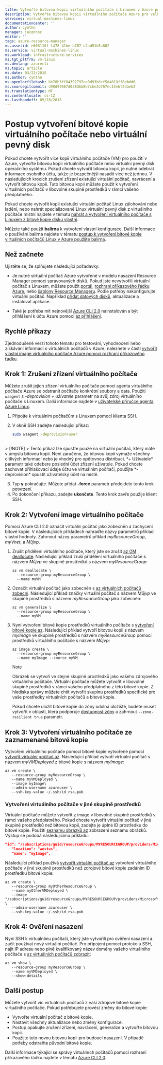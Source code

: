 ```yaml
---
title: Vytvořte bitovou kopii virtuálního počítače s Linuxem v Azure pomocí rozhraní příkazového řádku 2.0 | Microsoft Docs
description: Vytvořte bitovou kopii virtuálního počítače Azure pro velkokapacitní nasazení pomocí Azure CLI 2.0.
services: virtual-machines-linux
documentationcenter: ''
author: cynthn
manager: jeconnoc
editor: ''
tags: azure-resource-manager
ms.assetid: e608116f-f478-41be-b787-c2ad91b5a802
ms.service: virtual-machines-linux
ms.workload: infrastructure-services
ms.tgt_pltfrm: vm-linux
ms.devlang: azurecli
ms.topic: article
ms.date: 03/22/2018
ms.author: cynthn
ms.openlocfilehash: bb70b3ff84392797ce0d93b8cf5d4018ff8ebdd8
ms.sourcegitcommit: d98d99567d0383bb8d7cbe2d767ec15ebf2daeb2
ms.translationtype: MT
ms.contentlocale: cs-CZ
ms.lasthandoff: 05/10/2018
---
```

# <a name="how-to-create-an-image-of-a-virtual-machine-or-vhd"></a>Postup vytvoření bitové kopie virtuálního počítače nebo virtuální pevný disk

<!-- generalize, image - extended version of the tutorial-->

Pokud chcete vytvořit více kopií virtuálního počítače (VM) pro použití v Azure, vytvořte bitovou kopii virtuálního počítače nebo virtuální pevný disk operačního systému. Pokud chcete vytvořit bitovou kopii, je nutné odebrat informace osobního účtu, takže je bezpečnější nasadit více než jednou. V následujících krocích zrušení zřízení existující virtuální počítač, navrácení a vytvořit bitovou kopii. Tuto bitovou kopii můžete použít k vytvoření virtuálních počítačů v libovolné skupině prostředků v rámci vašeho předplatného.

Pokud chcete vytvořit kopii existující virtuální počítač Linux zálohování nebo ladění, nebo nahrát specializované Linux virtuální pevný disk z virtuálního počítače místní najdete v tématu [nahrát a vytvoření virtuálního počítače s Linuxem z bitové kopie disku vlastní](upload-vhd.md).  

Můžete také použít **balírna** k vytvoření vlastní konfigurace. Další informace o používání balírna najdete v tématu [postup k vytvoření bitové kopie virtuálních počítačů Linux v Azure použijte balírna](build-image-with-packer.md).


## <a name="before-you-begin"></a>Než začnete
Ujistěte se, že splňujete následující požadavky:

* Je nutné virtuální počítač Azure vytvořené v modelu nasazení Resource Manager pomocí spravovaných disků. Pokud jste nevytvořili virtuální počítač s Linuxem, můžete použít [portál](quick-create-portal.md), [rozhraní příkazového řádku Azure](quick-create-cli.md), nebo [šablony Resource Manageru](create-ssh-secured-vm-from-template.md). Podle potřeby nakonfigurujte virtuální počítač. Například [přidat datových disků](add-disk.md), aktualizace a instalovat aplikace. 

* Také je potřeba mít nejnovější [Azure CLI 2.0](/cli/azure/install-az-cli2) nainstalován a být přihlášení k účtu Azure pomocí [az přihlášení](/cli/azure/reference-index#az_login).

## <a name="quick-commands"></a>Rychlé příkazy

Zjednodušené verzi tohoto tématu pro testování, vyhodnocení nebo získávání informací o virtuálních počítačů v Azure, naleznete v části [vytvořit vlastní image virtuálního počítače Azure pomocí rozhraní příkazového řádku](tutorial-custom-images.md).


## <a name="step-1-deprovision-the-vm"></a>Krok 1: Zrušení zřízení virtuálního počítače
Můžete zrušit jejich zřízení virtuálního počítače pomocí agenta virtuálního počítače Azure se odstranit počítače konkrétní soubory a data. Použití `waagent` s *-deprovision + uživatele* parametr na svůj zdroj virtuálního počítače s Linuxem. Další informace najdete v [uživatelské příručce agenta Azure Linux](../extensions/agent-linux.md).

1. Připojte k virtuálním počítačům s Linuxem pomocí klienta SSH.
2. V okně SSH zadejte následující příkaz:
   
    ```bash
    sudo waagent -deprovision+user
    ```
<br>
   > [!NOTE]
   > Tento příkaz lze spusťte pouze na virtuální počítač, který máte v úmyslu bitovou kopii. Není zaručeno, že bitovou kopii vymaže všechny citlivých informací nebo je vhodný pro opětovnou distribuci. *+ Uživatele* parametr také odebere poslední účet zřízení uživatele. Pokud chcete zachovat přihlašovací údaje účtu ve virtuálním počítači, použijte *-deprovision* opustit uživatelský účet na místě.
 
3. Typ **y** pokračujte. Můžete přidat **-force** parametr předejdete tento krok potvrzení.
4. Po dokončení příkazu, zadejte **ukončete**. Tento krok zavře použije klient SSH.

## <a name="step-2-create-vm-image"></a>Krok 2: Vytvoření image virtuálního počítače
Pomocí Azure CLI 2.0 označit virtuální počítač jako zobecněn a zachycení bitové kopie. V následujících příkladech nahraďte názvy parametrů příklad vlastní hodnoty. Zahrnout názvy parametrů příklad *myResourceGroup*, *myVnet*, a *Můjvp*.

1. Zrušit přidělení virtuálního počítače, který jste se zrušit [az OM deallocate](/cli//azure/vm#deallocate). Následující příklad zruší přidělení virtuálního počítače s názvem *Můjvp* ve skupině prostředků s názvem *myResourceGroup*:
   
    ```azurecli
    az vm deallocate \
      --resource-group myResourceGroup \
      --name myVM
    ```

2. Označit virtuální počítač jako zobecněn s [az virtuálních počítačů zobecní](/cli//azure/vm#generalize). Následující příklad značky virtuální počítač s názvem *Můjvp* ve skupině prostředků s názvem *myResourceGroup* jako zobecněn:
   
    ```azurecli
    az vm generalize \
      --resource-group myResourceGroup \
      --name myVM
    ```

3. Nyní vytvoření bitové kopie prostředků virtuálního počítače s [vytvoření bitové kopie az](/cli/azure/image#az_image_create). Následující příklad vytvoří bitovou kopii s názvem *myImage* ve skupině prostředků s názvem *myResourceGroup* pomocí prostředků virtuálního počítače s názvem *Můjvp*:
   
    ```azurecli
    az image create \
      --resource-group myResourceGroup \
      --name myImage --source myVM
    ```
   
   > [!NOTE]
   > Obrázek se vytvoří ve stejné skupině prostředků jako vašeho zdrojového virtuálního počítače. Virtuální počítače můžete vytvořit v libovolné skupině prostředků v rámci vašeho předplatného z této bitové kopie. Z hlediska správy můžete chtít vytvořit skupinu prostředků specifické pro vaše prostředky virtuálních počítačů a bitové kopie.
   >
   > Pokud chcete uložit bitové kopie do zóny odolná úložiště, budete muset vytvořit v oblasti, která podporuje [dostupnost zóny](../../availability-zones/az-overview.md) a zahrnout `--zone-resilient true` parametr.

## <a name="step-3-create-a-vm-from-the-captured-image"></a>Krok 3: Vytvoření virtuálního počítače ze zaznamenané bitové kopie
Vytvoření virtuálního počítače pomocí bitové kopie vytvořené pomocí [vytvořit virtuální počítač az](/cli/azure/vm#az_vm_create). Následující příklad vytvoří virtuální počítač s názvem *myVMDeployed* z bitové kopie s názvem *myImage*:

```azurecli
az vm create \
   --resource-group myResourceGroup \
   --name myVMDeployed \
   --image myImage\
   --admin-username azureuser \
   --ssh-key-value ~/.ssh/id_rsa.pub
```

### <a name="creating-the-vm-in-another-resource-group"></a>Vytvoření virtuálního počítače v jiné skupině prostředků 

Virtuální počítače můžete vytvořit z image v libovolné skupině prostředků v rámci vašeho předplatného. Pokud chcete vytvořit virtuální počítač v jiné skupině prostředků než bitovou kopii, zadejte je úplné ID prostředku do bitové kopie. Použití [seznamu obrázků az](/cli/azure/image#az_image_list) zobrazení seznamu obrázků. Výstup se podobá následujícímu příkladu:

```json
"id": "/subscriptions/guid/resourceGroups/MYRESOURCEGROUP/providers/Microsoft.Compute/images/myImage",
   "location": "westus",
   "name": "myImage",
```

Následující příklad používá [vytvořit virtuální počítač az](/cli/azure/vm#az_vm_create) vytvoření virtuálního počítače v jiné skupině prostředků než zdrojové bitové kopie zadáním ID prostředku bitové kopie:

```azurecli
az vm create \
   --resource-group myOtherResourceGroup \
   --name myOtherVMDeployed \
   --image "/subscriptions/guid/resourceGroups/MYRESOURCEGROUP/providers/Microsoft.Compute/images/myImage" \
   --admin-username azureuser \
   --ssh-key-value ~/.ssh/id_rsa.pub
```


## <a name="step-4-verify-the-deployment"></a>Krok 4: Ověření nasazení

Nyní SSH k virtuálnímu počítači, který jste vytvořili pro ověření nasazení a začít používat nový virtuální počítač. Pro připojení pomocí protokolu SSH, najít IP adresu nebo plně kvalifikovaný název domény vašeho virtuálního počítače s [az virtuálních počítačů zobrazit](/cli/azure/vm#az_vm_show):

```azurecli
az vm show \
   --resource-group myResourceGroup \
   --name myVMDeployed \
   --show-details
```

## <a name="next-steps"></a>Další postup
Můžete vytvořit víc virtuálních počítačů z vaší zdrojové bitové kopie virtuálního počítače. Pokud potřebujete provést změny do bitové kopie: 

- Vytvořte virtuální počítač z bitové kopie.
- Nastavit všechny aktualizace nebo změny konfigurace.
- Postup opakujte zrušení zřízení, navrácení, generalize a vytvořte bitovou kopii.
- Použijte tuto novou bitovou kopii pro budoucí nasazení. V případě potřeby odstraňte původní bitové kopie.

Další informace týkající se správy virtuálních počítačů pomocí rozhraní příkazového řádku najdete v tématu [Azure CLI 2.0](/cli/azure).
